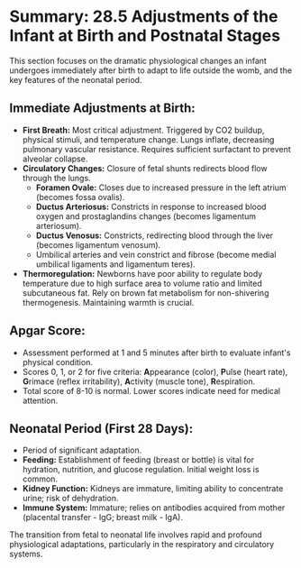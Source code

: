 # Summary: 28.5 Adjustments of the Infant at Birth and Postnatal Stages

This section focuses on the dramatic physiological changes an infant undergoes immediately after birth to adapt to life outside the womb, and the key features of the neonatal period.

## Immediate Adjustments at Birth:

*   **First Breath:** Most critical adjustment. Triggered by CO2 buildup, physical stimuli, and temperature change. Lungs inflate, decreasing pulmonary vascular resistance. Requires sufficient surfactant to prevent alveolar collapse.
*   **Circulatory Changes:** Closure of fetal shunts redirects blood flow through the lungs.
    *   **Foramen Ovale:** Closes due to increased pressure in the left atrium (becomes fossa ovalis).
    *   **Ductus Arteriosus:** Constricts in response to increased blood oxygen and prostaglandins changes (becomes ligamentum arteriosum).
    *   **Ductus Venosus:** Constricts, redirecting blood through the liver (becomes ligamentum venosum).
    *   Umbilical arteries and vein constrict and fibrose (become medial umbilical ligaments and ligamentum teres).
*   **Thermoregulation:** Newborns have poor ability to regulate body temperature due to high surface area to volume ratio and limited subcutaneous fat. Rely on brown fat metabolism for non-shivering thermogenesis. Maintaining warmth is crucial.

## Apgar Score:

*   Assessment performed at 1 and 5 minutes after birth to evaluate infant's physical condition.
*   Scores 0, 1, or 2 for five criteria: **A**ppearance (color), **P**ulse (heart rate), **G**rimace (reflex irritability), **A**ctivity (muscle tone), **R**espiration.
*   Total score of 8-10 is normal. Lower scores indicate need for medical attention.

## Neonatal Period (First 28 Days):

*   Period of significant adaptation.
*   **Feeding:** Establishment of feeding (breast or bottle) is vital for hydration, nutrition, and glucose regulation. Initial weight loss is common.
*   **Kidney Function:** Kidneys are immature, limiting ability to concentrate urine; risk of dehydration.
*   **Immune System:** Immature; relies on antibodies acquired from mother (placental transfer - IgG; breast milk - IgA).

The transition from fetal to neonatal life involves rapid and profound physiological adaptations, particularly in the respiratory and circulatory systems.
